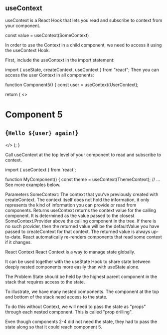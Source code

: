 ## useContext
useContext is a React Hook that lets you read and subscribe to context from your component.

const value = useContext(SomeContext)

In order to use the Context in a child component, we need to access it using the useContext Hook.

First, include the useContext in the import statement:

import { useState, createContext, useContext } from "react";
Then you can access the user Context in all components:

function Component5() {
  const user = useContext(UserContext);

  return (
    <>
      <h1>Component 5</h1>
      <h2>{`Hello ${user} again!`}</h2>
    </>
  );
}

Call useContext at the top level of your component to read and subscribe to context.

import { useContext } from 'react';

function MyComponent() {
  const theme = useContext(ThemeContext);
  // ...
See more examples below.

Parameters 
SomeContext: The context that you’ve previously created with createContext. The context itself does not hold the information, it only represents the kind of information you can provide or read from components.
Returns 
useContext returns the context value for the calling component. It is determined as the value passed to the closest SomeContext.Provider above the calling component in the tree. If there is no such provider, then the returned value will be the defaultValue you have passed to createContext for that context. The returned value is always up-to-date. React automatically re-renders components that read some context if it changes.


React Context
React Context is a way to manage state globally.

It can be used together with the useState Hook to share state between deeply nested components more easily than with useState alone.

The Problem
State should be held by the highest parent component in the stack that requires access to the state.

To illustrate, we have many nested components. The component at the top and bottom of the stack need access to the state.

To do this without Context, we will need to pass the state as "props" through each nested component. This is called "prop drilling".

Even though components 2-4 did not need the state, they had to pass the state along so that it could reach component 5.